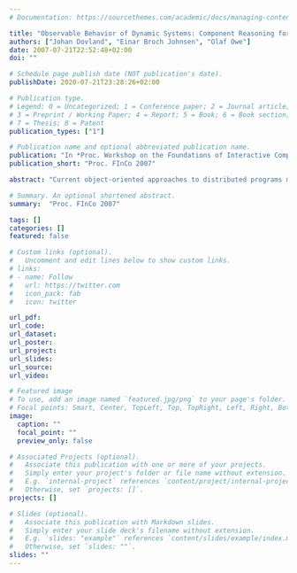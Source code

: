 ```yaml
---
# Documentation: https://sourcethemes.com/academic/docs/managing-content/

title: "Observable Behavior of Dynamic Systems: Component Reasoning for Concurrent Objects"
authors: ["Johan Dovland", "Einar Broch Johnsen", "Olaf Owe"]
date: 2007-07-21T22:52:48+02:00
doi: ""

# Schedule page publish date (NOT publication's date).
publishDate: 2020-07-21T23:28:26+02:00

# Publication type.
# Legend: 0 = Uncategorized; 1 = Conference paper; 2 = Journal article;
# 3 = Preprint / Working Paper; 4 = Report; 5 = Book; 6 = Book section;
# 7 = Thesis; 8 = Patent
publication_types: ["1"]

# Publication name and optional abbreviated publication name.
publication: "In *Proc. Workshop on the Foundations of Interactive Computation (FInCo'07)*. Electronic Notes in Theoretical Computer Science 203:19-34, 2008. © Elsevier."
publication_short: "Proc. FInCo 2007"

abstract: "Current object-oriented approaches to distributed programs may be criticized in several respects. First, method calls are generally synchronous, which leads to much waiting in distributed and unstable networks. Second, the common model of thread concurrency makes reasoning about program behavior very challenging. Models based on concurrent objects communicating by asynchronous method calls, have been proposed to combine object orientation and distribution in a more satisfactory way. In this paper, a high-level language and proof system are developed for such a model, emphasizing simplicity and modularity. In particular, the proof system is used to derive external specifications of observable behavior for objects, encapsulating their state. A simple and compositional proof system is paramount to allow verification of real programs. The proposed proof rules are derived from the Hoare rules of a standard sequential language by a semantic encoding preserving soundness and relative completeness. Thus, the paper demonstrates that these models not only address the first criticism above, but also the second."

# Summary. An optional shortened abstract.
summary:  "Proc. FInCo 2007"

tags: []
categories: []
featured: false

# Custom links (optional).
#   Uncomment and edit lines below to show custom links.
# links:
# - name: Follow
#   url: https://twitter.com
#   icon_pack: fab
#   icon: twitter

url_pdf:
url_code:
url_dataset:
url_poster:
url_project:
url_slides:
url_source:
url_video:

# Featured image
# To use, add an image named `featured.jpg/png` to your page's folder. 
# Focal points: Smart, Center, TopLeft, Top, TopRight, Left, Right, BottomLeft, Bottom, BottomRight.
image:
  caption: ""
  focal_point: ""
  preview_only: false

# Associated Projects (optional).
#   Associate this publication with one or more of your projects.
#   Simply enter your project's folder or file name without extension.
#   E.g. `internal-project` references `content/project/internal-project/index.md`.
#   Otherwise, set `projects: []`.
projects: []

# Slides (optional).
#   Associate this publication with Markdown slides.
#   Simply enter your slide deck's filename without extension.
#   E.g. `slides: "example"` references `content/slides/example/index.md`.
#   Otherwise, set `slides: ""`.
slides: ""
---
```

